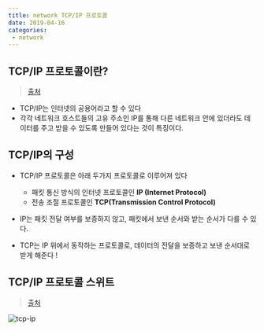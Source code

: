 ```yaml
---
title: network TCP/IP 프로토콜
date: 2019-04-16
categories:
 - network
---
```




## TCP/IP 프로토콜이란?

> [출처](https://ko.wikipedia.org/wiki/인터넷_프로토콜_스위트)



+ TCP/IP는 인터넷의 공용어라고 할 수 있다
+ 각각 네트워크 호스트들의 고유 주소인 IP를 통해 다른 네트워크 안에 있더라도 데이터를 주고 받을 수 있도록 만들어 있다는 것이 특징이다.





## TCP/IP의 구성

+ TCP/IP 프로토콜은 아래 두가지 프로토콜로 이루어져 있다
  + 패킷 통신 방식의 인터넷 프로토콜인 **IP (Internet Protocol)**
  + 전송 조절 프로토콜인 **TCP(Transmission Control Protocol)**

+ IP는 패킷 전달 여부를 보증하지 않고, 패킷에서 보낸 순서와 받는 순서가 다를 수 있다.  
+ TCP는 IP 위에서 동작하는 프로토콜로, 데이터의 전달을 보증하고 보낸 순서대로 받게 해준다 !





## TCP/IP 프로토콜 스위트

> [출처](<https://www.ibm.com/support/knowledgecenter/ko/ssw_aix_71/com.ibm.aix.networkcomm/tcpip_protocols.htm>)



![tcp-ip]({{site.url}}{{site.baseurl}}/assets/images/tcp-ip.png)


